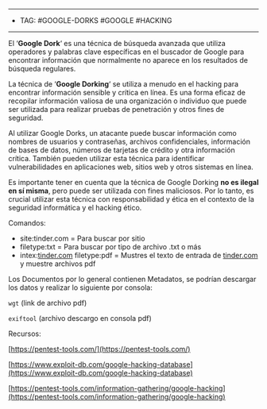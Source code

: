 
-----
- TAG: #GOOGLE-DORKS #GOOGLE #HACKING
----

El ‘**Google Dork**‘ es una técnica de búsqueda avanzada que utiliza operadores y palabras clave específicas en el buscador de Google para encontrar información que normalmente no aparece en los resultados de búsqueda regulares.

La técnica de ‘**Google Dorking**‘ se utiliza a menudo en el hacking para encontrar información sensible y crítica en línea. Es una forma eficaz de recopilar información valiosa de una organización o individuo que puede ser utilizada para realizar pruebas de penetración y otros fines de seguridad.

Al utilizar Google Dorks, un atacante puede buscar información como nombres de usuarios y contraseñas, archivos confidenciales, información de bases de datos, números de tarjetas de crédito y otra información crítica. También pueden utilizar esta técnica para identificar vulnerabilidades en aplicaciones web, sitios web y otros sistemas en línea.

Es importante tener en cuenta que la técnica de Google Dorking **no es ilegal en sí misma**, pero puede ser utilizada con fines maliciosos. Por lo tanto, es crucial utilizar esta técnica con responsabilidad y ética en el contexto de la seguridad informática y el hacking ético.

Comandos:

- site:tinder.com = Para buscar por sitio
- filetype:txt = Para buscar por tipo de archivo .txt o más
- intex:[tinder.com](http://tinder.com) filetype:pdf = Mustres el texto de entrada de [tinder.com](http://tinder.com) y muestre archivos pdf

Los Documentos por lo general contienen Metadatos, se podrían descargar los datos y realizar lo siguiente por consola:

`wgt` (link de archivo pdf)

`exiftool` (archivo descargo en consola pdf)

Recursos:

[](https://pentest-tools.com/information-gathering/google-hacking)[https://pentest-tools.com/](https://pentest-tools.com/)

[https://www.exploit-db.com/google-hacking-database](https://www.exploit-db.com/google-hacking-database)

[https://pentest-tools.com/information-gathering/google-hacking](https://pentest-tools.com/information-gathering/google-hacking)